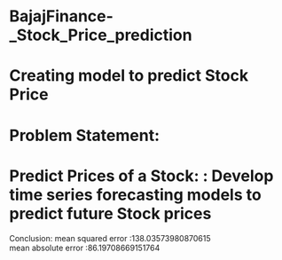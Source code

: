 # BajajFinance-_Stock_Price_prediction
# Creating model to predict Stock Price
# Problem Statement:
# Predict Prices of a Stock: : Develop time series forecasting models to predict future Stock prices


Conclusion:
mean squared error :138.03573980870615  
mean absolute error :86.19708669151764
